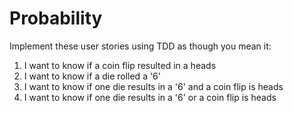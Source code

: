 Probability
===========
Implement these user stories using TDD as though you mean it:

1) I want to know if a coin flip resulted in a heads
2) I want to know if a die rolled a '6'
3) I want to know if one die results in a '6' and a coin flip is heads
4) I want to know if one die results in a '6' or a coin flip is heads

 


